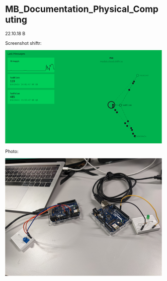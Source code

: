 # MB_Documentation_Physical_Computing

22.10.18 B

Screenshot shiftr:

![22.10.18_B_1](images/22.10.18_B_1.png)

Photo:

![22.10.18_B_2](images/22.10.18_B_2.jpeg)
